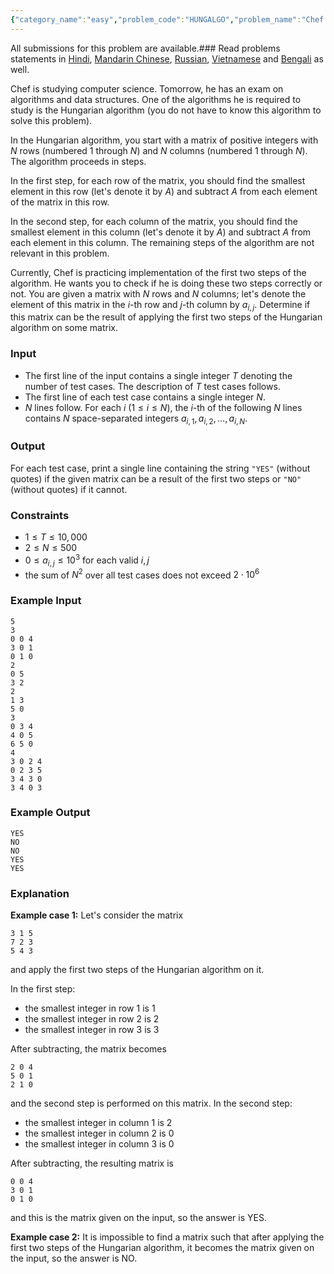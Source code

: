 ```yaml
---
{"category_name":"easy","problem_code":"HUNGALGO","problem_name":"Chef Learning Hungarian Algorithm","languages_supported":{"0":"C","1":"CPP14","2":"JAVA","3":"PYTH","4":"PYTH 3.6","5":"PYPY","6":"CS2","7":"PAS fpc","8":"PAS gpc","9":"RUBY","10":"PHP","11":"GO","12":"NODEJS","13":"HASK","14":"rust","15":"SCALA","16":"swift","17":"D","18":"PERL","19":"FORT","20":"WSPC","21":"ADA","22":"CAML","23":"ICK","24":"BF","25":"ASM","26":"CLPS","27":"PRLG","28":"ICON","29":"SCM qobi","30":"PIKE","31":"ST","32":"NICE","33":"LUA","34":"BASH","35":"NEM","36":"LISP sbcl","37":"LISP clisp","38":"SCM guile","39":"JS","40":"ERL","41":"TCL","42":"kotlin","43":"PERL6","44":"TEXT","45":"SCM chicken","46":"PYP3","47":"CLOJ","48":"R","49":"COB","50":"FS"},"max_timelimit":1,"source_sizelimit":50000,"problem_author":"kingofnumbers","problem_tester":null,"date_added":"19-04-2019","tags":{"0":"cakewalk","1":"cook105","2":"cookoff","3":"kingofnumbers","4":"matrix"},"editorial_url":"https://discuss.codechef.com/problems/HUNGALGO","time":{"view_start_date":1555871402,"submit_start_date":1555871402,"visible_start_date":1555871402,"end_date":1735669800},"is_direct_submittable":false,"layout":"problem"}
---
```

<span class="solution-visible-txt">All submissions for this problem are available.</span>### Read problems statements in [Hindi](http://www.codechef.com/download/translated/COOK105/hindi/HUNGALGO.pdf), [Mandarin Chinese](http://www.codechef.com/download/translated/COOK105/mandarin/HUNGALGO.pdf), [Russian](http://www.codechef.com/download/translated/COOK105/russian/HUNGALGO.pdf), [Vietnamese](http://www.codechef.com/download/translated/COOK105/vietnamese/HUNGALGO.pdf) and [Bengali](http://www.codechef.com/download/translated/COOK105/bengali/HUNGALGO.pdf) as well.

Chef is studying computer science. Tomorrow, he has an exam on algorithms and data structures. One of the algorithms he is required to study is the Hungarian algorithm (you do not have to know this algorithm to solve this problem).

In the Hungarian algorithm, you start with a matrix of positive integers with $N$ rows (numbered $1$ through $N$) and $N$ columns (numbered $1$ through $N$). The algorithm proceeds in steps.

In the first step, for each row of the matrix, you should find the smallest element in this row (let's denote it by $A$) and subtract $A$ from each element of the matrix in this row.

In the second step, for each column of the matrix, you should find the smallest element in this column (let's denote it by $A$) and subtract $A$ from each element in this column. The remaining steps of the algorithm are not relevant in this problem.

Currently, Chef is practicing implementation of the first two steps of the algorithm. He wants you to check if he is doing these two steps correctly or not. You are given a matrix with $N$ rows and $N$ columns; let's denote the element of this matrix in the $i$-th row and $j$-th column by $a_{i, j}$. Determine if this matrix can be the result of applying the first two steps of the Hungarian algorithm on some matrix.

### Input
- The first line of the input contains a single integer $T$ denoting the number of test cases. The description of $T$ test cases follows.
- The first line of each test case contains a single integer $N$.
- $N$ lines follow. For each $i$ ($1 \le i \le N$), the $i$-th of the following $N$ lines contains $N$ space-separated integers $a_{i, 1}, a_{i, 2}, \ldots, a_{i, N}$.

### Output
For each test case, print a single line containing the string `"YES"` (without quotes) if the given matrix can be a result of the first two steps or `"NO"` (without quotes) if it cannot.

### Constraints 
- $1 \le T \le 10,000$
- $2 \le N \le 500$
- $0 \le a_{i, j} \le 10^3$ for each valid $i, j$
- the sum of $N^2$ over all test cases does not exceed $2 \cdot 10^6$

### Example Input
```
5
3
0 0 4
3 0 1
0 1 0
2
0 5
3 2
2
1 3
5 0
3
0 3 4
4 0 5
6 5 0
4
3 0 2 4
0 2 3 5
3 4 3 0
3 4 0 3
```

### Example Output
```
YES
NO
NO
YES
YES
```
	
### Explanation
**Example case 1:** Let's consider the matrix
```
3 1 5
7 2 3
5 4 3
```
and apply the first two steps of the Hungarian algorithm on it.

In the first step:
- the smallest integer in row $1$ is $1$
- the smallest integer in row $2$ is $2$
- the smallest integer in row $3$ is $3$

After subtracting, the matrix becomes
```
2 0 4
5 0 1
2 1 0
```
and the second step is performed on this matrix. In the second step:
- the smallest integer in column $1$ is $2$
- the smallest integer in column $2$ is $0$
- the smallest integer in column $3$ is $0$

After subtracting, the resulting matrix is
```
0 0 4
3 0 1
0 1 0
```
and this is the matrix given on the input, so the answer is YES.

**Example case 2:** It is impossible to find a matrix such that after applying the first two steps of the Hungarian algorithm, it becomes the matrix given on the input, so the answer is NO.
